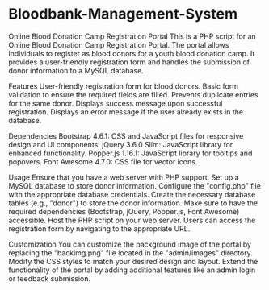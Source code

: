 # Bloodbank-Management-System


Online Blood Donation Camp Registration Portal
This is a PHP script for an Online Blood Donation Camp Registration Portal. The portal allows individuals to register as blood donors for a youth blood donation camp. It provides a user-friendly registration form and handles the submission of donor information to a MySQL database.

Features
User-friendly registration form for blood donors.
Basic form validation to ensure the required fields are filled.
Prevents duplicate entries for the same donor.
Displays success message upon successful registration.
Displays an error message if the user already exists in the database.


Dependencies
Bootstrap 4.6.1: CSS and JavaScript files for responsive design and UI components.
jQuery 3.6.0 Slim: JavaScript library for enhanced functionality.
Popper.js 1.16.1: JavaScript library for tooltips and popovers.
Font Awesome 4.7.0: CSS file for vector icons.

Usage
Ensure that you have a web server with PHP support.
Set up a MySQL database to store donor information.
Configure the "config.php" file with the appropriate database credentials.
Create the necessary database tables (e.g., "donor") to store the donor information.
Make sure to have the required dependencies (Bootstrap, jQuery, Popper.js, Font Awesome) accessible.
Host the PHP script on your web server.
Users can access the registration form by navigating to the appropriate URL.

Customization
You can customize the background image of the portal by replacing the "backimg.png" file located in the "admin/images" directory.
Modify the CSS styles to match your desired design and layout.
Extend the functionality of the portal by adding additional features like an admin login or feedback submission.

